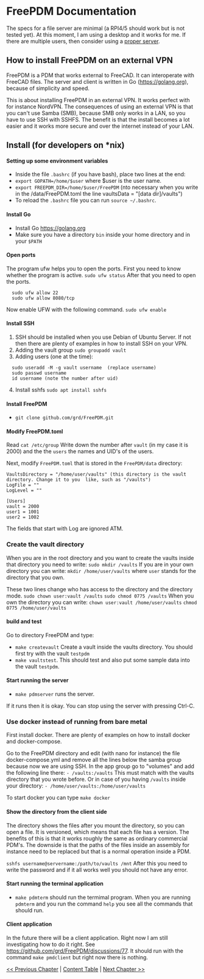 # FreePDM Documentation
The specs for a file server are minimal (a RPI4/5 should work but is not tested yet). At this moment, I am using a desktop and it works for me. If there are multiple users, then consider using a [proper server](https://github.com/grd/FreePDM/blob/main/ConceptOfDesign/FreePDM_Install/Docker-Compose.md).

## How to install FreePDM on an external VPN

FreePDM is a PDM that works external to FreeCAD. It can interoperate with FreeCAD files. The server and client is written in Go (https://golang.org), because of simplicity and speed.

This is about installing FreePDM in an external VPN. It works perfect with for instance NordVPN.
The consequences of using an external VPN is that you can't use Samba (SMB), because SMB only works in a LAN, so you have to use SSH with SSHFS. The benefit is that the install becomes a lot easier and it works more secure and over the internet instead of your LAN.

## Install (for developers on *nix)

#### Setting up some environment variables
- Inside the file `.bashrc` (if you have bash), place two lines at the end:
- `export GOPATH=/home/$user` where $user is the user name.
- `export FREEPDM_DIR=/home/$user/FreePDM` (nto necessary when you write in the /data/FreePDM.toml the line vaultsData = "[data dir]/vaults")
- To reload the `.bashrc` file you can run `source ~/.bashrc`.

#### Install Go
  - Install Go https://golang.org
  - Make sure you have a directory `bin` inside your home directory and in your `$PATH`

#### Open ports
The program ufw helps you to open the ports. First you need to know whether the program is active.
`sudo ufw status`
After that you need to open the ports.
```
  sudo ufw allow 22
  sudo ufw allow 8080/tcp
```
Now enable UFW with the following command.
`sudo ufw enable`

#### Install SSH
  1. SSH should be installed when you use Debian of Ubuntu Server. If not then there are plenty of examples in how to install SSH on your VPN.
  2. Adding the vault group
  `sudo groupadd vault`
  3. Adding users (one at the time):
```
  sudo useradd -M -g vault username  (replace username)
  sudo passwd username
  id username (note the number after uid)
```
  4. Install sshfs
  `sudo apt install sshfs`


#### Install FreePDM
  - `git clone github.com/grd/FreePDM.git`

#### Modify FreePDM.toml
Read `cat /etc/group` 
Write down the number after `vault` (in my case it is 2000) and the the `users` the names and UID's of the users.

Next, modify `FreePDM.toml` that is stored in the `FreePDM/data` directory:

```
VaultsDirectory = "/home/user/vaults" (this directory is the vault directory. Change it to you  like, such as "/vaults")
LogFile = ""
LogLevel = ""

[Users]
vault = 2000
user1 = 1001
user2 = 1002
```

The fields that start with Log are ignored ATM.

### Create the vault directory
When you are in the root directory and you want to create the vaults inside that directory you need to write:
`sudo mkdir /vaults` 
If you are in your own directory you can write:
`mkdir /home/user/vaults` where `user` stands for the directory that you own.

These two lines change who has access to the directory and the directory mode.
`sudo chown user:vault /vaults`
`sudo chmod 0775 /vaults`
When you own the directory you can write:
`chown user:vault /home/user/vaults`
`chmod 0775 /home/user/vaults`


#### build and test
Go to directory FreePDM and type:
  - `make createvault` Create a vault inside the vaults directory. You should first try with the vault `testpdm`
  -  `make vaultstest`. This should test and also put some sample data into the vault `testpdm`.

#### Start running the server
- `make pdmserver` runs the server.

If it runs then it is okay. You can stop using the server with pressing Ctrl-C.

### Use docker instead of running from bare metal
First install docker. There are plenty of examples on how to install docker and docker-compose.

Go to the FreePDM directory and edit (with nano for instance) the file docker-compose.yml and remove all the lines below the samba group because now we are using SSH.
In the app group go to "volumes" and add the following line there:
`- /vaults:/vaults`  This must match with the vaults directory that you wrote before. Or in case of you having `/vaults` inside your directory:
`- /home/user/vaults:/home/user/vaults`

To start docker you can type `make docker`


#### Show the directory from the client side
The directory shows the files after you mount the directory, so you can open a file. It is versioned, which means that each file has a version. The benefits of this is that it works roughly the same as ordinary commercial PDM's. The downside is that the paths of the files inside an assembly for instance need to be replaced but that is a normal operation inside a PDM.

`sshfs username@servername:/path/to/vaults /mnt` After this you need to write the password and if it all works well you should not have any error.



#### Start running the terminal application
- `make pdmterm` should run the termimal program. When you are running `pdmterm` and you run the command `help` you see all the commands that should run.

#### Client application
In the future there will be a client application. Right now I am still investigating how to do it right. See https://github.com/grd/FreePDM/discussions/77. It should run with the command `make pmdclient` but right now there is nothing.



[<< Previous Chapter](README.md) | [Content Table](README.md) | [Next Chapter >>](Docker-Compose.md)
